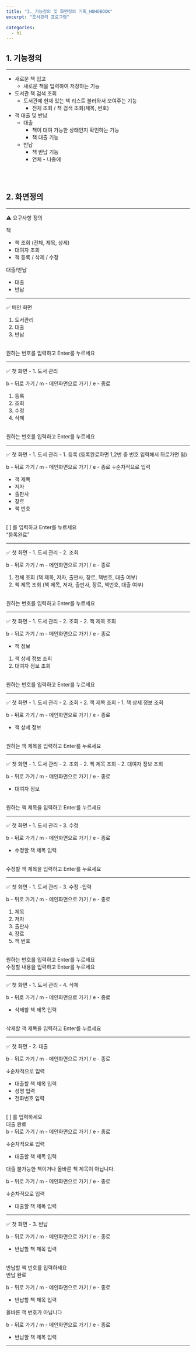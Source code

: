 ```yaml
---
title: "3._기능정의 및 화면정의 기획_HOHOBOOK"
excerpt: "도서관리 프로그램"

categories:
  - h1
---
```


## 1. 기능정의
---
- 새로운 책 입고
    - 새로운 책을 입력하여 저장하는 기능
- 도서관 책 검색 조회
    - 도서관에 현재 있는 책 리스트 불러와서 보여주는 기능
        - 전체 조회 / 책 검색 조회(제목, 번호)
- 책 대출 및 반납
    - 대출
        - 책이 대여 가능한 상태인지 확인하는 기능
        - 책 대출 기능
    - 반납
        - 책 반납 기능
        - 연체 - 나중에
<br>
<br>

## 2. 화면정의
---
⚠️ 요구사항 정의

책
- 책 조회 (전체, 제목, 상세)
- 대여자 조회
- 책 등록 / 삭제 / 수정

대출/반납
- 대출
- 반납


---
<aside>
✅ 메인 화면

1. 도서관리
2. 대출 
3. 반납
<br>
원하는 번호를 입력하고 Enter를 누르세요
</aside>

---

<aside>
✅ 첫 화면 - 1. 도서 관리
  
b - 뒤로 가기 / m - 메인화면으로 가기 / e - 종료 
1. 등록
2. 조회
3. 수정
4. 삭제
<br>
원하는 번호를 입력하고 Enter를 누르세요
</aside>

---

<aside>
✅ 첫 화면 - 1. 도서 관리 - 1. 등록 (등록완료하면 1,2번 중 번호 입력해서 뒤로가면 됨)

b - 뒤로 가기 / m - 메인화면으로 가기 / e - 종료 
↓순차적으로 입력
- 책 제목
- 저자
- 출판사
- 장르
- 책 번호
<br>
[   ] 를 입력하고 Enter를 누르세요
<br>
“등록완료”

</aside>

---

<aside>
✅ 첫 화면 - 1. 도서 관리 - 2. 조회

b - 뒤로 가기 / m - 메인화면으로 가기 / e - 종료 

1. 전체 조회 (책 제목, 저자, 출판사, 장르, 책번호, 대출 여부)
2. 책 제목 조회 (책 제목, 저자, 출판사, 장르, 책번호, 대출 여부)
<br>
원하는 번호를 입력하고 Enter를 누르세요

</aside>

---

<aside>
✅ 첫 화면 - 1. 도서 관리 - 2. 조회 - 2. 책 제목 조회

b - 뒤로 가기 / m - 메인화면으로 가기 / e - 종료 

- 책 정보
1. 책 상세 정보 조회
2. 대여자 정보 조회
<br>
원하는 번호를 입력하고 Enter를 누르세요

</aside>

---

<aside>
✅ 첫 화면 - 1. 도서 관리 - 2. 조회 - 2. 책 제목 조회 - 1. 책 상세 정보 조회

b - 뒤로 가기 / m - 메인화면으로 가기 / e - 종료 

- 책 상세 정보
<br>
원하는 책 제목을 입력하고 Enter를 누르세요

</aside>

---

<aside>
✅ 첫 화면 - 1. 도서 관리 - 2. 조회 - 2. 책 제목 조회 - 2. 대여자 정보 조회

b - 뒤로 가기 / m - 메인화면으로 가기 / e - 종료 
- 대여자 정보
<br>
원하는 책 제목을 입력하고 Enter를 누르세요

</aside>

---

<aside>
✅ 첫 화면 - 1. 도서 관리 - 3. 수정

b - 뒤로 가기 / m - 메인화면으로 가기 / e - 종료 

- 수정할 책 제목 입력
<br>
수정할 책 제목을 입력하고 Enter를 누르세요

</aside>

---

<aside>
✅ 첫 화면 - 1. 도서 관리 - 3. 수정 -입력

b - 뒤로 가기 / m - 메인화면으로 가기 / e - 종료 

1. 제목
2. 저자
3. 출판사
4. 장르
5. 책 번호 
<br>
원하는 번호를 입력하고 Enter를 누르세요
<br>
수정할 내용을 입력하고 Enter를 누르세요

</aside>

---

<aside>
✅ 첫 화면 - 1. 도서 관리 - 4. 삭제

b - 뒤로 가기 / m - 메인화면으로 가기 / e - 종료 

- 삭제할 책 제목 입력
<br>
삭제할 책 제목을 입력하고 Enter를 누르세요

</aside>

---

<aside>
✅ 첫 화면 - 2. 대출

b - 뒤로 가기 / m - 메인화면으로 가기 / e - 종료 

↓순차적으로 입력

- 대출할 책 제목 입력
- 성명 입력
- 전화번호 입력
<br>
[   ] 를 입력하세요
<br>
대출 완료
<br>
b - 뒤로 가기 / m - 메인화면으로 가기 / e - 종료 

↓순차적으로 입력

- 대출할 책 제목 입력

대출 불가능한 책이거나 올바른 책 제목이 아닙니다.

b - 뒤로 가기 / m - 메인화면으로 가기 / e - 종료 

↓순차적으로 입력

- 대출할 책 제목 입력
</aside>

---

<aside>
✅ 첫 화면 - 3.  반납

b - 뒤로 가기 / m - 메인화면으로 가기 / e - 종료 

- 반납할 책 제목 입력
<br>
반납할 책 번호를 입력하세요
<br>
반납 완료

b - 뒤로 가기 / m - 메인화면으로 가기 / e - 종료 

- 반납할 책 제목 입력

올바른 책 번호가 아닙니다

b - 뒤로 가기 / m - 메인화면으로 가기 / e - 종료 

- 반납할 책 제목 입력

</aside>

---